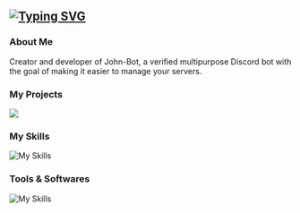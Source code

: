 [![Typing SVG](https://readme-typing-svg.herokuapp.com?color=F7F7F7&center=false&lines=%F0%9F%91%8B+Hi%2C+i'm+Alexis)](https://git.io/typing-svg)
--
### About Me

Creator and developer of John-Bot, a verified multipurpose Discord bot with the goal of making it easier to manage your servers.

### My Projects

[<img src="[https://johnbot.app/assets/LogoForGitHubBio.svg](https://johnbot.app/assets/LogoForGitHubBio.svg)"/>](https://github.com/JohnBotDiscord)

### My Skills

![My Skills](https://skillicons.dev/icons?i=js,java,html,css)

### Tools & Softwares

![My Skills](https://skillicons.dev/icons?i=figma,vscode,mongodb,ai,github,discord,nodejs,linux)
